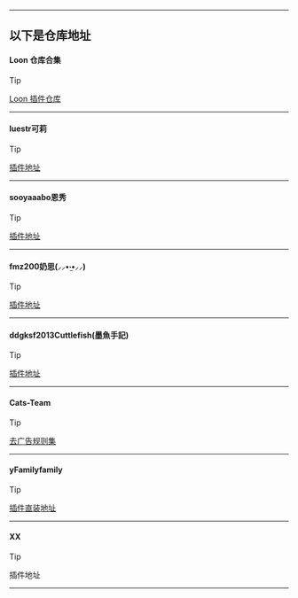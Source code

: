 ------
> 

以下是仓库地址
------
#### Loon 仓库合集
> [!TIP]
> [Loon 插件仓库](https://loon-plugin.vercel.app/)
------
#### luestr可莉
> [!TIP]
> [插件地址](https://github.com/luestr/ProxyResource/blob/main/README.md#%E6%8F%92%E4%BB%B6%E5%88%97%E8%A1%A8)
------
#### sooyaaabo恩秀
> [!TIP]
> [插件地址](https://github.com/sooyaaabo/Loon?tab=readme-ov-file#%E6%8F%92%E4%BB%B6%E5%88%97%E8%A1%A8)
------
#### fmz200奶思(⸝⸝•‧̫•⸝⸝)
> [!TIP]
> [插件地址](https://github.com/fmz200/wool_scripts?tab=readme-ov-file#2%EF%B8%8F%E2%83%A3-loon%E9%85%8D%E7%BD%AE)
------
#### ddgksf2013Cuttlefish(墨魚手記)
> [!TIP]
> [插件地址](https://github.com/ddgksf2013/ddgksf2013)
------
#### Cats-Team
> [!TIP]
> [去广告规则集](https://github.com/Cats-Team/AdRules)
------
#### yFamilyfamily
> [!TIP]
> [插件直装地址](https://whatshub.top/loon)
------
#### XX
> [!TIP]
> 插件地址
------
